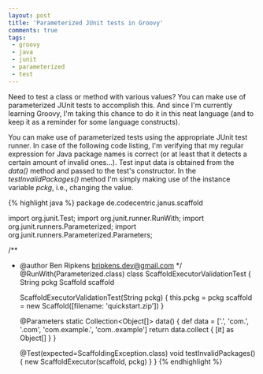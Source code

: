 ```yaml
---
layout: post
title: 'Parameterized JUnit tests in Groovy'
comments: true
tags:
 - groovy
 - java
 - junit
 - parameterized
 - test
---
```


Need to test a class or method with various values? You can make use of
parameterized JUnit tests to accomplish this. And since I'm currently learning
Groovy, I'm taking this chance to do it in this neat language (and to keep it
as a reminder for some language constructs).

You can make use of parameterized tests using the appropriate JUnit test runner.
In case of the following code listing, I'm verifying that my regular expression
for Java package names is correct (or at least that it detects a certain amount
of invalid ones...). Test input data is obtained from the *data()* method
and passed to the test's constructor. In the *testInvalidPackages()*
method I'm simply making use of the instance variable *pckg*, i.e.,
changing the value.

{% highlight java %}
package de.codecentric.janus.scaffold

import org.junit.Test;
import org.junit.runner.RunWith;
import org.junit.runners.Parameterized;
import org.junit.runners.Parameterized.Parameters;

/**
 * @author Ben Ripkens <bripkens.dev@gmail.com>
 */
@RunWith(Parameterized.class)
class ScaffoldExecutorValidationTest {
    String pckg
    Scaffold scaffold

    ScaffoldExecutorValidationTest(String pckg) {
        this.pckg = pckg
        scaffold = new Scaffold([filename: 'quickstart.zip'])
    }

    @Parameters static Collection<Object[]> data() {
        def data = ['.', 'com.', '.com', 'com.example.', 'com..example']
        return data.collect { [it] as Object[] }
    }

    @Test(expected=ScaffoldingException.class) void testInvalidPackages() {
        new ScaffoldExecutor(scaffold, pckg)
    }
}
{% endhighlight %}